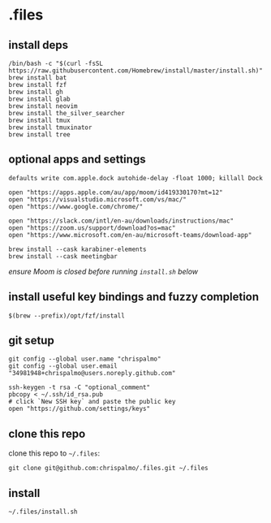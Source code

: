 # .files

## install deps

```
/bin/bash -c "$(curl -fsSL https://raw.githubusercontent.com/Homebrew/install/master/install.sh)"
brew install bat
brew install fzf
brew install gh
brew install glab
brew install neovim
brew install the_silver_searcher
brew install tmux
brew install tmuxinator
brew install tree
```

## optional apps and settings

```
defaults write com.apple.dock autohide-delay -float 1000; killall Dock

open "https://apps.apple.com/au/app/moom/id419330170?mt=12"
open "https://visualstudio.microsoft.com/vs/mac/"
open "https://www.google.com/chrome/"

open "https://slack.com/intl/en-au/downloads/instructions/mac"
open "https://zoom.us/support/download?os=mac"
open "https://www.microsoft.com/en-au/microsoft-teams/download-app"

brew install --cask karabiner-elements
brew install --cask meetingbar
```

*ensure Moom is closed before running `install.sh` below*


## install useful key bindings and fuzzy completion

```
$(brew --prefix)/opt/fzf/install
```

## git setup

```
git config --global user.name "chrispalmo"
git config --global user.email "34981948+chrispalmo@users.noreply.github.com"

ssh-keygen -t rsa -C "optional_comment"
pbcopy < ~/.ssh/id_rsa.pub
# click `New SSH key` and paste the public key
open "https://github.com/settings/keys"
```

## clone this repo

clone this repo to `~/.files`:

```
git clone git@github.com:chrispalmo/.files.git ~/.files
```

## install

```
~/.files/install.sh
```
